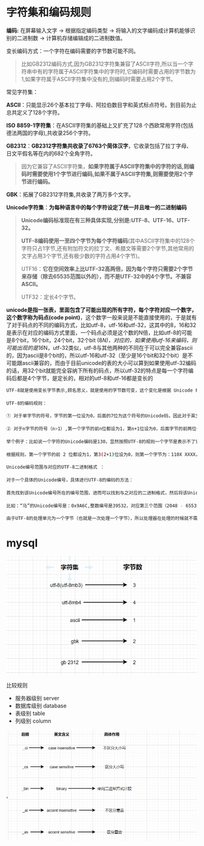 # 字符集和编码规则

**编码:** 在屏幕输入文字 -> 根据指定编码类型 -> 将输入的文字编码成计算机能够识别的二进制数 -> 计算机存储编辑成的二进制数值。

变长编码⽅式：⼀个字符在编码需要的字节数可能不同。

> 比如GB2312编码方式,因为GB2312字符集兼容了ASCII字符,所以当一个字符串中有的字符属于ASCII字符集中的字符时,它编码时需要占用的字节数为1,如果字符属于ASCII字符集中没有的,则编码时需要占用2个字节。

常见字符集：

**ASCII**：只能显示26个基本拉丁字母、阿拉伯数目字和英式标点符号。到目前为止总共定义了128个字符。

**ISO 8859-1字符集**：在ASCII字符集的基础上⼜扩充了128 个⻄欧常⽤字符(包括德法两国的字⺟),共收录256个字符。  

**GB2312**：**GB2312字符集共收录了6763个简体汉字**，它收录包括了拉丁字母、日文平假名等在内的682个全角字符。

> 因为它兼容了ASCII字符集，**如果字符属于ASCII字符集中的字符的话,则编码时需要使用1个字节进行编码,如果不属于ASCII字符集,则需要使用2个字节进行编码。**

**GBK**：拓展了GB2312字符集,共收录了两万多个文字。

**Unicode字符集**：**为每种语言中的每个字符设定了统一并且唯一的二进制编码**

> **Unicode编码标准现在有三种具体实现,分别是:UTF-8、UTF-16、UTF-32。**
>
> **UTF-8编码使用一至四个字节为每个字符编码**(其中ASCII字符集中的128个字符只占1字节,还有附加符文的拉丁文、希腊文等需要2个字节,其他常用的文字占用3个字节,还有极少数的字符占用4个字节)。
>
> UTF16：**它在空间效率上比UTF-32高两倍，因为每个字符只需要2个字节来存储（除去65535范围以外的），而不是UTF-32中的4个字节。不兼容ASCII。**
>
> UTF32：定长4个字节。

**unicode是指一张表，里面包含了可能出现的所有字符，每个字符对应一个数字，这个数字称为码点(code point)**，这个数字一般来说是不能直接使用的，于是就有了对于码点的不同的编码方式，比如utf-8，utf-16和utf-32，这其中的8，16和32是表示在对应的编码方式里面，一个码点必须是这个数的N倍，比如utf-8的可能是8个bit，16个bit，24个bit，32个bit (8*N)，对应的，如果使用utf-16来编码，则可能出现的是16*N，utf-32类似，utf-8与其他两种的不同在于可以完全兼容ascii的，因为ascii是8个bit的，所以utf-16和utf-32（至少是16个bit和32个bit）是不可能跟ascii兼容的，而由于目前unicode的表的大小可以算到如果使用utf-32编码的话，用32个bit就能完全容纳下所有的码点，所以utf-32的特点是每一个字符编码后都是4个字节，是定长的，相对的utf-8和utf-16都是变长的

```bash
UTF-8就是使用变长字节表示,顾名思义，就是使用的字节数可变，这个变化是根据 Unicode 编号的大小有关，编号小的使用的字节就少，编号大的使用的字节就多。使用的字节个数从1到4个不等。

UTF-8的编码规则：

① 对于单字节的符号，字节的第一位设为0，后面的7位为这个符号的Unicode码，因此对于英文字母，UTF-8编码和ASCII码是相同的。 

② 对于n字节的符号（n>1）,第一个字节的前n位都设为1，第n+1位设为0，后面字节的前两位一律设为10，剩下的没有提及的二进制位，全部为这个符号的Unicode码 。

举个例子：比如说一个字符的Unicode编码是130，显然按照UTF-8的规则一个字节是表示不了它（因为如果是一个字节的话前面的一位必须是0），所以需要两个字节(n = 2)。

根据规则，第一个字节的前 2 位都设为1，第3(2+1)位设为0，则第一个字节为：110X XXXX，后面字节的前两位一律设为10，后面只剩下一个字节，所以后面的字节为：10XX XXXX。所以它的格式为110XXXXX 10XXXXXX 。

Unicode编号范围与对应的UTF-8二进制格式 ：

对于一个具体的Unicode编号，具体进行UTF-8的编码的方法：

首先找到该Unicode编号所在的编号范围，进而可以找到与之对应的二进制格式，然后将该Unicode编号转化为二进制数（去掉高位的0），最后将该二进制数从右向左依次填入二进制格式的X中，如果还有X未填，则设为0 。

比如：“马”的Unicode编号是：0x9A6C,整数编号是39532，对应第三个范围（2048 - 65535），其格式为：1110XXXX 10XXXXXX 10XXXXXX，39532 对应的二进制是 1001 1010 0110 1100，将二进制填入进入就为： 11101001 10101001 10101100 。

由于UTF-8的处理单元为一个字节（也就是一次处理一个字节），所以处理器在处理的时候就不需要考虑这一个字节的存储是在高位还是在低位，直接拿到这个字节进行处理就行了，因为大小端是针对大于一个字节的数的存储问题而言的。
```



# mysql

![img](https://raw.githubusercontent.com/SAH01/wordpress-img/master/imgs/7aabf39aabe04520f76c5b868ca45371.png)

比较规则

- 服务器级别 server
- 数据库级别 database
- 表级别 table
- 列级别 column

![img](https://raw.githubusercontent.com/SAH01/wordpress-img/master/imgs/e12336bd747df007084853118bf8df46.png)

